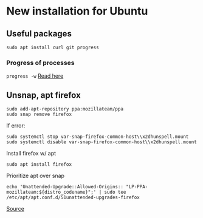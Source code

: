 # New installation for Ubuntu
## Useful packages
```
sudo apt install curl git progress
```
### Progress of processes
`progress -w`
[Read here](https://unix.stackexchange.com/questions/705022/how-to-show-progress-when-checking-checksums-using-sha256sum)

## Unsnap, apt firefox
```
sudo add-apt-repository ppa:mozillateam/ppa
sudo snap remove firefox
```
If error:
```
sudo systemctl stop var-snap-firefox-common-host\\x2dhunspell.mount
sudo systemctl disable var-snap-firefox-common-host\\x2dhunspell.mount
```
Install firefox w/ apt
```
sudo apt install firefox
```
Prioritize apt over snap
```
echo 'Unattended-Upgrade::Allowed-Origins:: "LP-PPA-mozillateam:${distro_codename}";' | sudo tee /etc/apt/apt.conf.d/51unattended-upgrades-firefox
```

[Source](https://askubuntu.com/questions/1399383/how-to-install-firefox-as-a-traditional-deb-package-without-snap-in-ubuntu-22)
